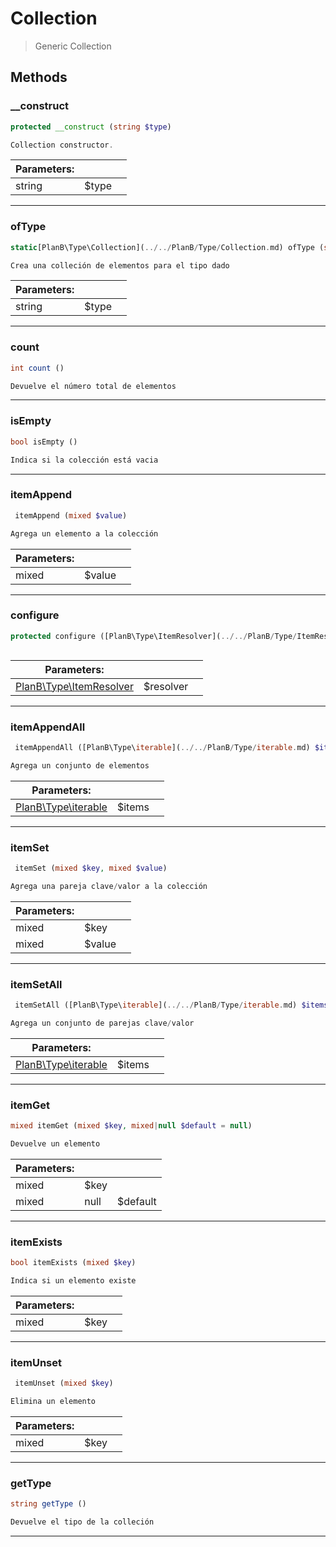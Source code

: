 
                                                                                                                                            
    
# Collection


> Generic Collection
>
> 








## Methods

### __construct
``` php
protected __construct (string $type)

Collection constructor.

```

|Parameters: | | |
| --- | --- | --- |
|string |$type |  |

---


### ofType
``` php
static[PlanB\Type\Collection](../../PlanB/Type/Collection.md) ofType (string $type)

Crea una colleción de elementos para el tipo dado

```

|Parameters: | | |
| --- | --- | --- |
|string |$type |  |

---


### count
``` php
int count ()

Devuelve el número total de elementos

```


---


### isEmpty
``` php
bool isEmpty ()

Indica si la colección está vacia

```


---


### itemAppend
``` php
 itemAppend (mixed $value)

Agrega un elemento a la colección

```

|Parameters: | | |
| --- | --- | --- |
|mixed |$value |  |

---


### configure
``` php
protected configure ([PlanB\Type\ItemResolver](../../PlanB/Type/ItemResolver.md) $resolver)



```

|Parameters: | | |
| --- | --- | --- |
|[PlanB\Type\ItemResolver](../../PlanB/Type/ItemResolver.md) |$resolver |  |

---


### itemAppendAll
``` php
 itemAppendAll ([PlanB\Type\iterable](../../PlanB/Type/iterable.md) $items)

Agrega un conjunto de elementos

```

|Parameters: | | |
| --- | --- | --- |
|[PlanB\Type\iterable](../../PlanB/Type/iterable.md) |$items |  |

---


### itemSet
``` php
 itemSet (mixed $key, mixed $value)

Agrega una pareja clave/valor a la colección

```

|Parameters: | | |
| --- | --- | --- |
|mixed |$key |  |
|mixed |$value |  |

---


### itemSetAll
``` php
 itemSetAll ([PlanB\Type\iterable](../../PlanB/Type/iterable.md) $items)

Agrega un conjunto de parejas clave/valor

```

|Parameters: | | |
| --- | --- | --- |
|[PlanB\Type\iterable](../../PlanB/Type/iterable.md) |$items |  |

---


### itemGet
``` php
mixed itemGet (mixed $key, mixed|null $default = null)

Devuelve un elemento

```

|Parameters: | | |
| --- | --- | --- |
|mixed |$key |  |
|mixed|null |$default |  |

---


### itemExists
``` php
bool itemExists (mixed $key)

Indica si un elemento existe

```

|Parameters: | | |
| --- | --- | --- |
|mixed |$key |  |

---


### itemUnset
``` php
 itemUnset (mixed $key)

Elimina un elemento

```

|Parameters: | | |
| --- | --- | --- |
|mixed |$key |  |

---


### getType
``` php
string getType ()

Devuelve el tipo de la colleción

```


---


                                                                                                                                                                                                                                                                                                                                                                                                            
    
                                                                                                                                                                                                                                                                             
                